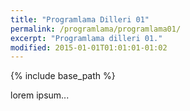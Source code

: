 ```yaml
---
title: "Programlama Dilleri 01"
permalink: /programlama/programlama01/
excerpt: "Programlama dilleri 01."
modified: 2015-01-01T01:01:01-01:02
---
```


{% include base_path %}

lorem ipsum...